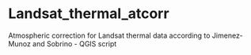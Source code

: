 # Landsat_thermal_atcorr
Atmospheric correction for Landsat thermal data according to Jimenez-Munoz and Sobrino - QGIS script
